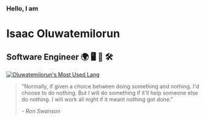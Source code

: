 ### Hello, I am
# Isaac Oluwatemilorun

Software Engineer 🌍 🖥 📱 🛠
----------------------------

[![Oluwatemilorun's Most Used Lang](https://github-readme-stats.vercel.app/api/top-langs?username=Oluwatemilorun&layout=compact&theme=gradient&bg_color=30,e96443,904e95&title_color=fff&text_color=fff)](https://github.com/anuraghazra/github-readme-stats) 

> "Normally, if given a choice between doing something and nothing. I'd choose to do nothing. But I will do something if it'll help someone else do nothing. I will work all night if it meant nothing got done."
>
> *- Ron Swanson*
